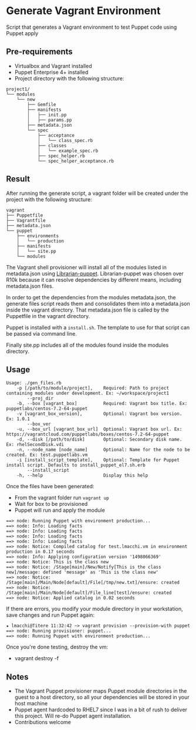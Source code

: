 # Generate Vagrant Environment
Script that generates a Vagrant environment to test Puppet code using Puppet apply

## Pre-requirements

- Virtualbox and Vagrant installed
- Puppet Enterprise 4+ installed
- Project directory with the following structure:

```
project1/
└── modules
    └── new
        ├── Gemfile
        ├── manifests
        │   ├── init.pp
        │   ├── params.pp
        ├── metadata.json
        └── spec
            ├── acceptance
            │   └── class_spec.rb
            ├── classes
            │   └── example_spec.rb
            ├── spec_helper.rb
            └── spec_helper_acceptance.rb
```

## Result
After running the generate script, a vagrant folder will be created under the project with the following structure:

```
vagrant
├── Puppetfile
├── Vagrantfile
├── metadata.json
└── puppet
    ├── environments
    │   └── production
    ├── manifests
    │   └── site.pp
    └── modules
```

The Vagrant shell provisioner will install all of the modules listed in metadata.json using [Librarian-puppet](https://github.com/voxpupuli/librarian-puppet).
Librarian-puppet was chosen over R10k because it can resolve dependencies by different means, including metadata.json files.

In order to get the dependencies from the modules metadata.json, the generate files script reads them and consolidates them into a
metadata.json inside the vagrant directory. That metadata.json file is called by the Puppetfile in the vagrant directory.

Puppet is installed with a `install.sh`. The template to use for that script can be passed via command line.

Finally site.pp includes all of the modules found inside the modules directory.

## Usage

```
Usage: ./gen_files.rb
    -p [/path/to/module/project],    Required: Path to project containing modules under development. Ex: ~/workspace/project1
        --proj_dir
    -b, --box [vagrant_box]          Required: Vagrant box title. Ex: puppetlabs/centos-7.2-64-puppet
    -v [vagrant_box_version],        Optional: Vagrant box version. Ex: 1.0.1
        --box_ver
    -u, --box_url [vagrant_box_url]  Optional: Vagrant box url. Ex: https://vagrantcloud.com/puppetlabs/boxes/centos-7.2-64-puppet
    -d, --disk [/path/to/disk]       Optional: Secondary disk name. Ex: rhelSecondDisk.vdi
    -n, --node_name [node_name]      Optional: Name for the node to be created. Ex: test.puppetlabs.vm
    -i [install_script_template],    Optional: Template for Puppet install script. Defaults to install_puppet_el7.sh.erb
        --install_script
    -h, --help                       Display this help
```

Once the files have been generated:

- From the vagrant folder run `vagrant up`
- Wait for box to be provisioned
- Puppet will run and apply the module

```
==> node: Running Puppet with environment production...
==> node: Info: Loading facts
==> node: Info: Loading facts
==> node: Info: Loading facts
==> node: Info: Loading facts
==> node: Notice: Compiled catalog for test.lmacchi.vm in environment production in 0.17 seconds
==> node: Info: Applying configuration version '1498066369'
==> node: Notice: This is the class new
==> node: Notice: /Stage[main]/New/Notify[This is the class new]/message: defined 'message' as 'This is the class new'
==> node: Notice: /Stage[main]/Main/Node[default]/File[/tmp/new.txt]/ensure: created
==> node: Notice: /Stage[main]/Main/Node[default]/File_line[test]/ensure: created
==> node: Notice: Applied catalog in 0.02 seconds
```

If there are errors, you modify your module directory in your workstation, save changes and run Puppet again:

```
★ lmacchi@Titere 11:32:42 ~> vagrant provision --provision-with puppet
==> node: Running provisioner: puppet...
==> node: Running Puppet with environment production...
```

Once you're done testing, destroy the vm:
- vagrant destroy -f

## Notes
- The Vagrant Puppet provisioner maps Puppet module directories in the guest to a host directory, so all your dependencies will be stored in your
host machine
- Puppet agent hardcoded to RHEL7 since I was in a bit of rush to deliver this project. Will re-do Puppet agent installation.
- Contributions welcome
